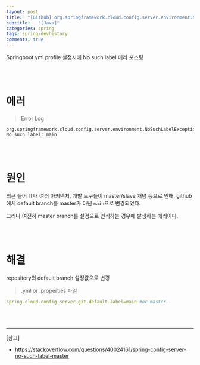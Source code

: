 ```yaml
---
layout: post
title:  "[Github] org.springframework.cloud.config.server.environment.NoSuchLabelException: No such label: main"
subtitle:   "[Java]"
categories: spring
tags: spring-devhistory
comments: true
---
```


Springboot yml profile 설정시에 No such label 에러 포스팅

<br><br>


# 에러

> Error Log

```
org.springframework.cloud.config.server.environment.NoSuchLabelException: No such label: main
```

<br><br>


# 원인

최근 들어 IT내 여러 아키텍처, 개발 도구들이 master/slave 개념 등으로 인해, github에서 default branch를 master가 아닌 `main`으로 변경되었다.

그러나 여전히 master branch를 설정으로 인식하는 경우에 발생하는 에러이다. 

<br><br>


# 해결

repository의 default branch 설정값으로 변경

> .yml or .properties 파일

```yml
spring.cloud.config.server.git.default-label=main #or master..
```

<br><br>

---
[참고]
- https://stackoverflow.com/questions/40024161/spring-config-server-no-such-label-master